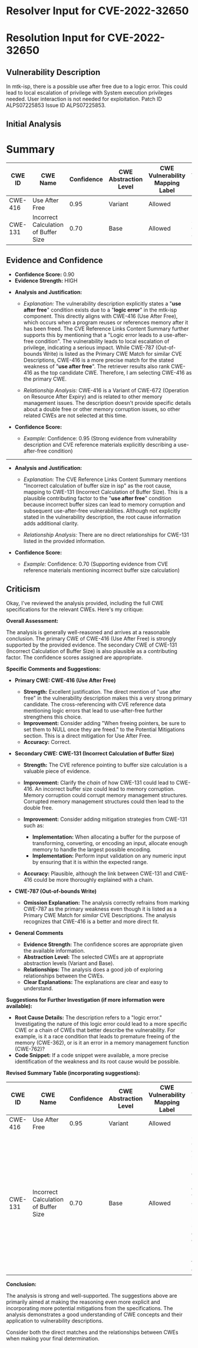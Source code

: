 # Resolver Input for CVE-2022-32650

# Resolution Input for CVE-2022-32650

## Vulnerability Description
In mtk-isp, there is a possible use after free due to a logic error. This could lead to local escalation of privilege with System execution privileges needed. User interaction is not needed for exploitation. Patch ID ALPS07225853 Issue ID ALPS07225853.

## Initial Analysis
# Summary
| CWE ID | CWE Name | Confidence | CWE Abstraction Level | CWE Vulnerability Mapping Label | CWE-Vulnerability Mapping Notes |
|---|---|---|---|---|---|
| CWE-416 | Use After Free | 0.95 | Variant | Allowed | Primary CWE |
| CWE-131 | Incorrect Calculation of Buffer Size | 0.70 | Base | Allowed | Secondary Candidate CWE |

## Evidence and Confidence

*   **Confidence Score:** 0.90
*   **Evidence Strength:** HIGH

- **Analysis and Justification:**  
  - *Explanation:* The vulnerability description explicitly states a "**use after free**" condition exists due to a "**logic error**" in the mtk-isp component. This directly aligns with CWE-416 (Use After Free), which occurs when a program reuses or references memory after it has been freed. The CVE Reference Links Content Summary further supports this by mentioning that a "Logic error leads to a use-after-free condition". The vulnerability leads to local escalation of privilege, indicating a serious impact. While CWE-787 (Out-of-bounds Write) is listed as the Primary CWE Match for similar CVE Descriptions, CWE-416 is a more precise match for the stated weakness of "**use after free**". The retriever results also rank CWE-416 as the top candidate CWE. Therefore, I am selecting CWE-416 as the primary CWE.
  
  - *Relationship Analysis:* CWE-416 is a Variant of CWE-672 (Operation on Resource After Expiry) and is related to other memory management issues. The description doesn't provide specific details about a double free or other memory corruption issues, so other related CWEs are not selected at this time.

- **Confidence Score:**  
  - *Example:* Confidence: 0.95 (Strong evidence from vulnerability description and CVE reference materials explicitly describing a use-after-free condition)

---

- **Analysis and Justification:**  
  - *Explanation:* The CVE Reference Links Content Summary mentions "Incorrect calculation of buffer size in isp" as the root cause, mapping to CWE-131 (Incorrect Calculation of Buffer Size). This is a plausible contributing factor to the "**use after free**" condition because incorrect buffer sizes can lead to memory corruption and subsequent use-after-free vulnerabilities. Although not explicitly stated in the vulnerability description, the root cause information adds additional clarity.
  
  - *Relationship Analysis:* There are no direct relationships for CWE-131 listed in the provided information.

- **Confidence Score:**  
  - *Example:* Confidence: 0.70 (Supporting evidence from CVE reference materials mentioning incorrect buffer size calculation)

## Criticism
Okay, I've reviewed the analysis provided, including the full CWE specifications for the relevant CWEs. Here's my critique:

**Overall Assessment:**

The analysis is generally well-reasoned and arrives at a reasonable conclusion. The primary CWE of CWE-416 (Use After Free) is strongly supported by the provided evidence. The secondary CWE of CWE-131 (Incorrect Calculation of Buffer Size) is also plausible as a contributing factor. The confidence scores assigned are appropriate.

**Specific Comments and Suggestions:**

*   **Primary CWE: CWE-416 (Use After Free)**

    *   **Strength:** Excellent justification. The direct mention of "use after free" in the vulnerability description makes this a very strong primary candidate. The cross-referencing with CVE reference data mentioning logic errors that lead to use-after-free further strengthens this choice.
    *   **Improvement:** Consider adding "When freeing pointers, be sure to set them to NULL once they are freed." to the Potential Mitigations section. This is a direct mitigation for Use After Free.
    *   **Accuracy:** Correct.

*   **Secondary CWE: CWE-131 (Incorrect Calculation of Buffer Size)**

    *   **Strength:** The CVE reference pointing to buffer size calculation is a valuable piece of evidence.
    *   **Improvement:** Clarify the *chain* of how CWE-131 could lead to CWE-416.  An incorrect buffer size could lead to memory corruption. Memory corruption could corrupt memory management structures. Corrupted memory management structures could then lead to the double free.
    *   **Improvement:**  Consider adding mitigation strategies from CWE-131 such as:
        *   **Implementation:** When allocating a buffer for the purpose of transforming, converting, or encoding an input, allocate enough memory to handle the largest possible encoding.
        *   **Implementation:** Perform input validation on any numeric input by ensuring that it is within the expected range.

    *   **Accuracy:** Plausible, although the link between CWE-131 and CWE-416 could be more thoroughly explained with a chain.

*   **CWE-787 (Out-of-bounds Write)**

    *   **Omission Explanation:** The analysis correctly refrains from marking CWE-787 as the primary weakness even though it is listed as a Primary CWE Match for *similar* CVE Descriptions. The analysis recognizes that CWE-416 is a better and more direct fit.

*   **General Comments**
    *   **Evidence Strength:** The confidence scores are appropriate given the available information.
    *   **Abstraction Level:** The selected CWEs are at appropriate abstraction levels (Variant and Base).
    *   **Relationships:** The analysis does a good job of exploring relationships between the CWEs.
    *   **Clear Explanations:** The explanations are clear and easy to understand.

**Suggestions for Further Investigation (if more information were available):**

*   **Root Cause Details:**  The description refers to a "logic error." Investigating the nature of this logic error could lead to a more specific CWE or a chain of CWEs that better describe the vulnerability. For example, is it a race condition that leads to premature freeing of the memory (CWE-362), or is it an error in a memory management function (CWE-762)?
*   **Code Snippet:** If a code snippet were available, a more precise identification of the weakness and its root cause would be possible.

**Revised Summary Table (incorporating suggestions):**

| CWE ID | CWE Name | Confidence | CWE Abstraction Level | CWE Vulnerability Mapping Label | CWE-Vulnerability Mapping Notes |
|---|---|---|---|---|---|
| CWE-416 | Use After Free | 0.95 | Variant | Allowed | Primary CWE |
| CWE-131 | Incorrect Calculation of Buffer Size | 0.70 | Base | Allowed | Secondary Candidate CWE: An incorrect buffer size can lead to memory corruption, which could corrupt memory management structures and eventually lead to a use-after-free condition. |

**Conclusion:**

The analysis is strong and well-supported. The suggestions above are primarily aimed at making the reasoning even more explicit and incorporating more potential mitigations from the specifications. The analysis demonstrates a good understanding of CWE concepts and their application to vulnerability descriptions.

Consider both the direct matches and the relationships between CWEs
when making your final determination.
        